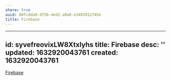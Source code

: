 ```yaml
---
share: true
uuid: 00fcdda9-df5b-4ed2-a0a6-e3483912745e
title: Firebase
---
```

---
id: syvefreovixLW8Xtxlyhs
title: Firebase
desc: ''
updated: 1632920043761
created: 1632920043761
---

[Firebase](https://firebase.google.com/)
